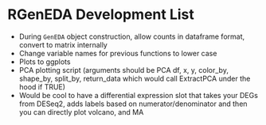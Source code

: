 # RGenEDA Development List

- During `GenEDA` object construction, allow counts in dataframe format, convert to matrix internally
- Change variable names for previous functions to lower case
- Plots to ggplots
- PCA plotting script (arguments should be PCA df, x, y, color_by, shape_by, split_by, return_data which would call ExtractPCA under the hood if TRUE)
- Would be cool to have a differential expression slot that takes your DEGs from DESeq2, adds labels based on numerator/denominator and then you can directly plot volcano, and MA